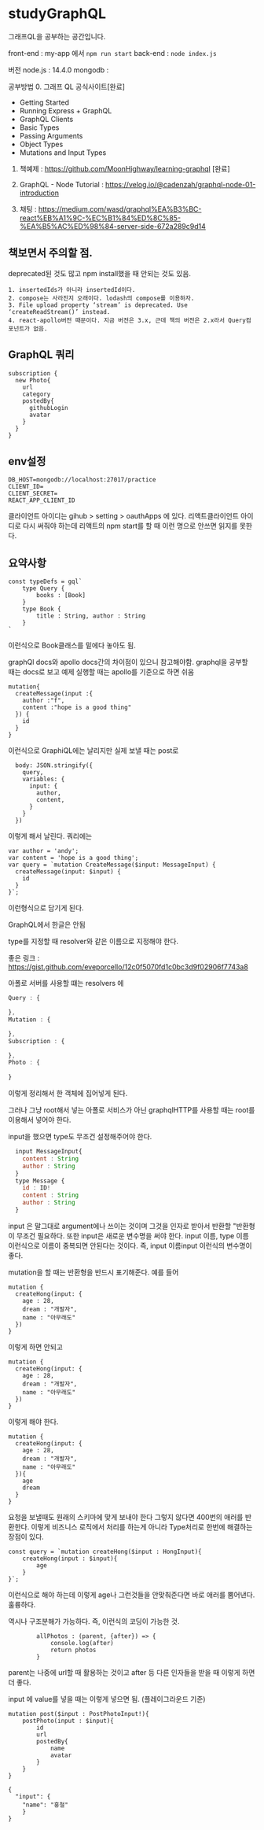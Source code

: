 # studyGraphQL 
그래프QL을 공부하는 공간입니다. 

front-end : my-app 에서 `npm run start`
back-end : `node index.js`

버전
node.js : 14.4.0
mongodb : 

공부방법
0. 그래프 QL 공식사이트[완료]
 - Getting Started
 - Running Express + GraphQL
 - GraphQL Clients
 - Basic Types
 - Passing Arguments
 - Object Types
 - Mutations and Input Types 

1. 책예제 : https://github.com/MoonHighway/learning-graphql [완료] 

2. GraphQL - Node Tutorial : https://velog.io/@cadenzah/graphql-node-01-introduction

3. 채팅 : https://medium.com/wasd/graphql%EA%B3%BC-react%EB%A1%9C-%EC%B1%84%ED%8C%85-%EA%B5%AC%ED%98%84-server-side-672a289c9d14

## 책보면서 주의할 점. 
deprecated된 것도 많고 npm install했을 때 안되는 것도 있음. 
```
1. insertedIds가 아니라 insertedId이다. 
2. compose는 사라진지 오래이다. lodash의 compose를 이용하자. 
3. File upload property ‘stream’ is deprecated. Use ‘createReadStream()’ instead.
4. react-apollo버전 때문이다. 지금 버전은 3.x, 근데 책의 버전은 2.x라서 Query컴포넌트가 없음.  
```


## GraphQL 쿼리
```
subscription {
  new Photo{
    url
    category
    postedBy{
      githubLogin
      avatar
    }
  }
}
```


## env설정 
```
DB_HOST=mongodb://localhost:27017/practice
CLIENT_ID=
CLIENT_SECRET=
REACT_APP_CLIENT_ID

```
클라이언트 아이디는 gihub > setting > oauthApps 에 있다. 
리액트클라이언트 아이디로 다시 써줘야 하는데 리액트의 npm start를 할 때 이런 명으로 안쓰면 읽지를 못한다. 


## 요약사항

```
const typeDefs = gql` 
    type Query {
        books : [Book]
    }
    type Book {
        title : String, author : String
    } 
`
```
이런식으로 Book클래스를 밑에다 놓아도 됨. 

graphQl docs와 apollo docs간의 차이점이 있으니 참고해야함. graphql을 공부할 때는 docs로 보고 예제 실행할 때는 apollo를 기준으로 하면 쉬움
```
mutation{
  createMessage(input :{
    author :"f", 
    content :"hope is a good thing"
  }) {
    id
  }
}
```
이런식으로 GraphiQL에는 날리지만 실제 보낼 때는
post로 
```
  body: JSON.stringify({
    query,
    variables: {
      input: {
        author,
        content,
      }
    }
  })
```
이렇게 해서 날린다. 
쿼리에는
```
var author = 'andy';
var content = 'hope is a good thing';
var query = `mutation CreateMessage($input: MessageInput) {
  createMessage(input: $input) {
    id
  }
}`; 
```
이런형식으로 담기게 된다. 

GraphQL에서 한글은 안됨

type를 지정할 때 resolver와 같은 이름으로 지정해야 한다. 

좋은 링크 : https://gist.github.com/eveporcello/12c0f5070fd1c0bc3d9f02906f7743a8

아폴로 서버를 사용할 떄는 resolvers 에
```js
Query : {

}, 
Mutation : {

}, 
Subscription : {

}, 
Photo : {
  
}
```

이렇게 정리해서 한 객체에 집어넣게 된다. 

그러나 그냥 root해서 넣는 아폴로 서비스가 아닌 graphqlHTTP를 사용할 때는 root를 이용해서 넣어야 한다. 

input을 했으면 type도 무조건 설정해주어야 한다. 
```js
  input MessageInput{
    content : String 
    author : String
  }
  type Message {
    id : ID!
    content : String
    author : String
  }
```

input 은 말그대로 argument에나 쓰이는 것이며 그것을 인자로 받아서 반환할 "반환형이 무조건 필요하다. 또한 input은 새로운 변수명을 써야 한다. input 이름, type 이름 이런식으로 이름이 중복되면 안된다는 것이다. 즉, input 이름input 이런식의 변수명이 좋다. 

mutation을 할 때는 반환형을 반드시 표기해준다. 예를 들어 
```
mutation {
  createHong(input: {
    age : 28, 
    dream : "개발자", 
    name : "아무래도" 
  })
}
```

이렇게 하면 안되고

```
mutation {
  createHong(input: {
    age : 28, 
    dream : "개발자", 
    name : "아무래도" 
  })
}
```

이렇게 해야 한다. 
```
mutation {
  createHong(input: {
    age : 28, 
    dream : "개발자", 
    name : "아무래도" 
  }){
    age
    dream
  }
}
```

요청을 보낼때도 원래의 스키마에 맞게 보내야 한다 그렇지 않다면 400번의 애러를 반환한다. 이렇게 비즈니스 로직에서 처리를 하는게 아니라 Type처리로 한번에 해결하는 장점이 있다. 
```
const query = `mutation createHong($input : HongInput){
    createHong(input : $input){
        age
    }
}`;
```
이런식으로 해야 하는데 이렇게 age나 그런것들을 안맞춰준다면 바로 애러를 뿜어낸다. 훌륭하다. 


역시나 구조분해가 가능하다. 
즉, 이런식의 코딩이 가능한 것. 
```
        allPhotos : (parent, {after}) => {
            console.log(after)
            return photos
        }
```
parent는 나중에 url할 때 활용하는 것이고 after 등 다른 인자들을 받을 때 이렇게 하면 더 좋다.  


input 에 value를 넣을 때는 이렇게 넣으면 됨. (플레이그라운드 기준)
```
mutation post($input : PostPhotoInput!){
    postPhoto(input : $input){
        id
        url
        postedBy{
            name
            avatar
        }
    }
}

{
  "input": {
  	"name": "홍철"
	}
}
``` 
 

 